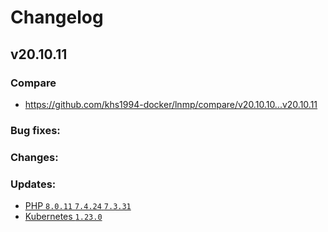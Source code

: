 # Changelog

## v20.10.11

### Compare

* https://github.com/khs1994-docker/lnmp/compare/v20.10.10...v20.10.11

### Bug fixes:

### Changes:

### Updates:

* [PHP `8.0.11` `7.4.24` `7.3.31`](https://www.php.net/ChangeLog-8.php#8.0.11)
* [Kubernetes `1.23.0`](https://github.com/kubernetes/kubernetes/releases/tag/v1.23.0)

